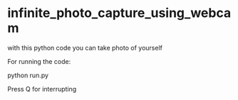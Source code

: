 # infinite_photo_capture_using_webcam
with this python code you can take photo of yourself

For running the code:

python run.py
  
Press Q for interrupting
